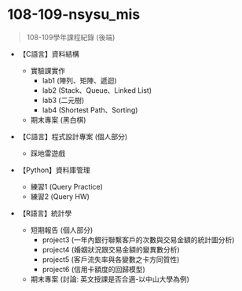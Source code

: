 # 108-109-nsysu_mis
> 108-109學年課程紀錄 (後端)
- 【C語言】資料結構
  - 實驗課實作
    -  lab1 (陣列、矩陣、遞迴)
    -  lab2 (Stack、Queue、Linked List)
    -  lab3 (二元樹)
    -  lab4 (Shortest Path、Sorting)
  - 期末專案 (黑白棋)

- 【C語言】程式設計專案 (個人部分)
  - 踩地雷遊戲

- 【Python】資料庫管理
  - 練習1 (Query Practice)
  - 練習2 (Query HW)

- 【R語言】統計學
  - 短期報告 (個人部分)
    -  project3 (一年內銀行聯繫客戶的次數與交易金額的統計圖分析)
    -  project4 (婚姻狀況跟交易金額的變異數分析)
    -  project5 (客戶流失率與各變數之卡方同質性)
    -  project6 (信用卡額度的回歸模型)
  - 期末專案 (討論: 英文授課是否合適-以中山大學為例)
